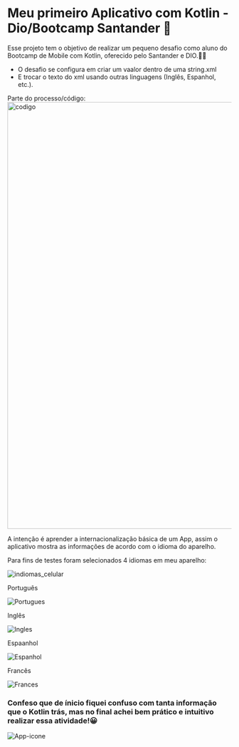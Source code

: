 # Meu primeiro Aplicativo com Kotlin - Dio/Bootcamp Santander 📲

Esse projeto tem o objetivo de realizar um pequeno desafio como aluno do Bootcamp de Mobile com Kotlin, oferecido pelo Santander e DIO.👨‍💻

- O desafio se configura em criar um  vaalor dentro de uma string.xml
- E trocar o texto do xml usando outras linguagens (Inglês, Espanhol, etc.).

Parte do processo/código: 
<img width="959" alt="codigo" src="https://github.com/rubendev7l/meu-primeiro-app-dio/assets/106977664/4c0b3bbc-a946-4ef8-a8d6-3fff05e3e37a">

A intenção é aprender a internacionalização básica de um App, assim o aplicativo mostra as informações de acordo com o idioma do aparelho.

Para fins de testes foram selecionados 4 idiomas em meu aparelho:

![indiomas_celular](https://github.com/rubendev7l/meu-primeiro-app-dio/assets/106977664/dae447a6-65c1-429f-8ece-47a08fcedf2a)

Português 

![Portugues](https://github.com/rubendev7l/meu-primeiro-app-dio/assets/106977664/0e398dbb-c7dc-451f-b2c0-139605b2e21d)

Inglês 

![Ingles](https://github.com/rubendev7l/meu-primeiro-app-dio/assets/106977664/adce8a8f-0f54-48c3-b7a7-22d1b4acd9be)

Espaanhol 

![Espanhol](https://github.com/rubendev7l/meu-primeiro-app-dio/assets/106977664/81984aae-53b4-471d-81b3-761d7aa31487)

Francês 

![Frances](https://github.com/rubendev7l/meu-primeiro-app-dio/assets/106977664/5b757a9f-8cf9-44c9-b421-53abda1c3e05)


### Confeso que de ínicio fiquei confuso com tanta informação que o Kotlin trás, mas no final achei bem prático e intuitivo realizar essa atividade!😀


![App-icone](https://github.com/rubendev7l/meu-primeiro-app-dio/assets/106977664/6695c69b-4d24-4503-a000-f17786ab164f)




